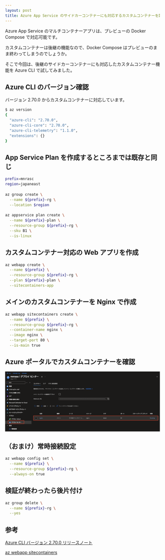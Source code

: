 ```yaml
---
layout: post
title: Azure App Service のサイドカーコンテナーにも対応するカスタムコンテナーを試してみた
---
```


Azure App Service のマルチコンテナーアプリは、プレビューの Docker Compose で対応可能です。

カスタムコンテナーは後継の機能なので、Docker Compose はプレビューのまま終わってしまうのでしょうか。

そこで今回は、後継のサイドカーコンテナーにも対応したカスタムコンテナー機能を Azure CLI で試してみました。

## Azure CLI のバージョン確認

バージョン 2.70.0 からカスタムコンテナーに対応しています。

```bash
$ az version
{
  "azure-cli": "2.70.0",
  "azure-cli-core": "2.70.0",
  "azure-cli-telemetry": "1.1.0",
  "extensions": {}
}
```

## App Service Plan を作成するところまでは既存と同じ

```bash
prefix=mnrasc
region=japaneast

az group create \
  --name ${prefix}-rg \
  --location $region

az appservice plan create \
  --name ${prefix}-plan \
  --resource-group ${prefix}-rg \
  --sku B1 \
  --is-linux
```

## カスタムコンテナー対応の Web アプリを作成

```bash
az webapp create \
  --name ${prefix} \
  --resource-group ${prefix}-rg \
  --plan ${prefix}-plan \
  --sitecontainers-app
```

## メインのカスタムコンテナーを Nginx で作成

```bash
az webapp sitecontainers create \
  --name ${prefix} \
  --resource-group ${prefix}-rg \
  --container-name nginx \
  --image nginx \
  --target-port 80 \
  --is-main true
```

## Azure ポータルでカスタムコンテナーを確認

![2025-03-22-appservice-container-01.png](/assets/img/2025-03-22-appservice-container-01.png)

## （おまけ）常時接続設定

```bash
az webapp config set \
  --name ${prefix} \
  --resource-group ${prefix}-rg \
  --always-on true
```

## 検証が終わったら後片付け

```bash
az group delete \
  --name ${prefix}-rg \
  --yes
```

## 参考

[Azure CLI バージョン 2.70.0 リリースノート](https://learn.microsoft.com/ja-jp/cli/azure/release-notes-azure-cli#march-04-2025)

[az webapp sitecontainers](https://learn.microsoft.com/en-us/cli/azure/webapp/sitecontainers?view=azure-cli-latest)
